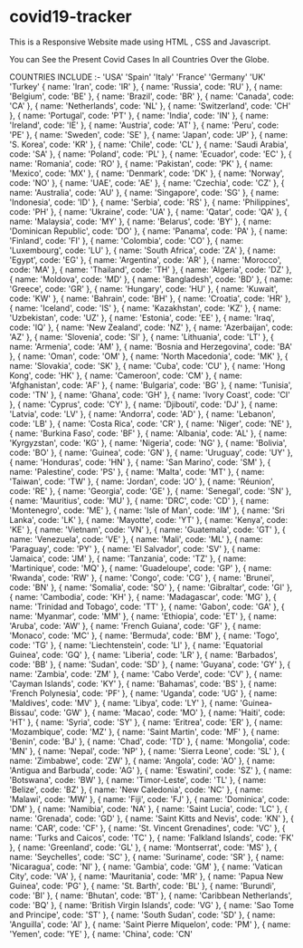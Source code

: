 # covid19-tracker
This is a Responsive Website made using HTML , CSS and Javascript.

You can See the Present Covid Cases In all Countries Over the Globe.

COUNTRIES INCLUDE :-
 'USA'
 'Spain'
 'Italy'
 'France'
 'Germany'
 'UK'
 'Turkey'
    { name: 'Iran', code: 'IR' },
    { name: 'Russia', code: 'RU' },
    { name: 'Belgium', code: 'BE' },
    { name: 'Brazil', code: 'BR' },
    { name: 'Canada', code: 'CA' },
    { name: 'Netherlands', code: 'NL' },
    { name: 'Switzerland', code: 'CH' },
    { name: 'Portugal', code: 'PT' },
    { name: 'India', code: 'IN' },
    { name: 'Ireland', code: 'IE' },
    { name: 'Austria', code: 'AT' },
    { name: 'Peru', code: 'PE' },
    { name: 'Sweden', code: 'SE' },
    { name: 'Japan', code: 'JP' },
    { name: 'S. Korea', code: 'KR' },
    { name: 'Chile', code: 'CL' },
    { name: 'Saudi Arabia', code: 'SA' },
    { name: 'Poland', code: 'PL' },
    { name: 'Ecuador', code: 'EC' },
    { name: 'Romania', code: 'RO' },
    { name: 'Pakistan', code: 'PK' },
    { name: 'Mexico', code: 'MX' },
    { name: 'Denmark', code: 'DK' },
    { name: 'Norway', code: 'NO' },
    { name: 'UAE', code: 'AE' },
    { name: 'Czechia', code: 'CZ' },
    { name: 'Australia', code: 'AU' },
    { name: 'Singapore', code: 'SG' },
    { name: 'Indonesia', code: 'ID' },
    { name: 'Serbia', code: 'RS' },
    { name: 'Philippines', code: 'PH' },
    { name: 'Ukraine', code: 'UA' },
    { name: 'Qatar', code: 'QA' },
    { name: 'Malaysia', code: 'MY' },
    { name: 'Belarus', code: 'BY' },
    { name: 'Dominican Republic', code: 'DO' },
    { name: 'Panama', code: 'PA' },
    { name: 'Finland', code: 'FI' },
    { name: 'Colombia', code: 'CO' },
    { name: 'Luxembourg', code: 'LU' },
    { name: 'South Africa', code: 'ZA' },
    { name: 'Egypt', code: 'EG' },
    { name: 'Argentina', code: 'AR' },
    { name: 'Morocco', code: 'MA' },
    { name: 'Thailand', code: 'TH' },
    { name: 'Algeria', code: 'DZ' },
    { name: 'Moldova', code: 'MD' },
    { name: 'Bangladesh', code: 'BD' },
    { name: 'Greece', code: 'GR' },
    { name: 'Hungary', code: 'HU' },
    { name: 'Kuwait', code: 'KW' },
    { name: 'Bahrain', code: 'BH' },
    { name: 'Croatia', code: 'HR' },
    { name: 'Iceland', code: 'IS' },
    { name: 'Kazakhstan', code: 'KZ' },
    { name: 'Uzbekistan', code: 'UZ' },
    { name: 'Estonia', code: 'EE' },
    { name: 'Iraq', code: 'IQ' },
    { name: 'New Zealand', code: 'NZ' },
    { name: 'Azerbaijan', code: 'AZ' },
    { name: 'Slovenia', code: 'SI' },
    { name: 'Lithuania', code: 'LT' },
    { name: 'Armenia', code: 'AM' },
    { name: 'Bosnia and Herzegovina', code: 'BA' },
    { name: 'Oman', code: 'OM' },
    { name: 'North Macedonia', code: 'MK' },
    { name: 'Slovakia', code: 'SK' },
    { name: 'Cuba', code: 'CU' },
    { name: 'Hong Kong', code: 'HK' },
    { name: 'Cameroon', code: 'CM' },
    { name: 'Afghanistan', code: 'AF' },
    { name: 'Bulgaria', code: 'BG' },
    { name: 'Tunisia', code: 'TN' },
    { name: 'Ghana', code: 'GH' },
    { name: 'Ivory Coast', code: 'CI' },
    { name: 'Cyprus', code: 'CY' },
    { name: 'Djibouti', code: 'DJ' },
    { name: 'Latvia', code: 'LV' },
    { name: 'Andorra', code: 'AD' },
    { name: 'Lebanon', code: 'LB' },
    { name: 'Costa Rica', code: 'CR' },
    { name: 'Niger', code: 'NE' },
    { name: 'Burkina Faso', code: 'BF' },
    { name: 'Albania', code: 'AL' },
    { name: 'Kyrgyzstan', code: 'KG' },
    { name: 'Nigeria', code: 'NG' },
    { name: 'Bolivia', code: 'BO' },
    { name: 'Guinea', code: 'GN' },
    { name: 'Uruguay', code: 'UY' },
    { name: 'Honduras', code: 'HN' },
    { name: 'San Marino', code: 'SM' },
    { name: 'Palestine', code: 'PS' },
    { name: 'Malta', code: 'MT' },
    { name: 'Taiwan', code: 'TW' },
    { name: 'Jordan', code: 'JO' },
    { name: 'Réunion', code: 'RE' },
    { name: 'Georgia', code: 'GE' },
    { name: 'Senegal', code: 'SN' },
    { name: 'Mauritius', code: 'MU' },
    { name: 'DRC', code: 'CD' },
    { name: 'Montenegro', code: 'ME' },
    { name: 'Isle of Man', code: 'IM' },
    { name: 'Sri Lanka', code: 'LK' },
    { name: 'Mayotte', code: 'YT' },
    { name: 'Kenya', code: 'KE' },
    { name: 'Vietnam', code: 'VN' },
    { name: 'Guatemala', code: 'GT' },
    { name: 'Venezuela', code: 'VE' },
    { name: 'Mali', code: 'ML' },
    { name: 'Paraguay', code: 'PY' },
    { name: 'El Salvador', code: 'SV' },
    { name: 'Jamaica', code: 'JM' },
    { name: 'Tanzania', code: 'TZ' },
    { name: 'Martinique', code: 'MQ' },
    { name: 'Guadeloupe', code: 'GP' },
    { name: 'Rwanda', code: 'RW' },
    { name: 'Congo', code: 'CG' },
    { name: 'Brunei', code: 'BN' },
    { name: 'Somalia', code: 'SO' },
    { name: 'Gibraltar', code: 'GI' },
    { name: 'Cambodia', code: 'KH' },
    { name: 'Madagascar', code: 'MG' },
    { name: 'Trinidad and Tobago', code: 'TT' },
    { name: 'Gabon', code: 'GA' },
    { name: 'Myanmar', code: 'MM' },
    { name: 'Ethiopia', code: 'ET' },
    { name: 'Aruba', code: 'AW' },
    { name: 'French Guiana', code: 'GF' },
    { name: 'Monaco', code: 'MC' },
    { name: 'Bermuda', code: 'BM' },
    { name: 'Togo', code: 'TG' },
    { name: 'Liechtenstein', code: 'LI' },
    { name: 'Equatorial Guinea', code: 'GQ' },
    { name: 'Liberia', code: 'LR' },
    { name: 'Barbados', code: 'BB' },
    { name: 'Sudan', code: 'SD' },
    { name: 'Guyana', code: 'GY' },
    { name: 'Zambia', code: 'ZM' },
    { name: 'Cabo Verde', code: 'CV' },
    { name: 'Cayman Islands', code: 'KY' },
    { name: 'Bahamas', code: 'BS' },
    { name: 'French Polynesia', code: 'PF' },
    { name: 'Uganda', code: 'UG' },
    { name: 'Maldives', code: 'MV' },
    { name: 'Libya', code: 'LY' },
    { name: 'Guinea-Bissau', code: 'GW' },
    { name: 'Macao', code: 'MO' },
    { name: 'Haiti', code: 'HT' },
    { name: 'Syria', code: 'SY' },
    { name: 'Eritrea', code: 'ER' },
    { name: 'Mozambique', code: 'MZ' },
    { name: 'Saint Martin', code: 'MF' },
    { name: 'Benin', code: 'BJ' },
    { name: 'Chad', code: 'TD' },
    { name: 'Mongolia', code: 'MN' },
    { name: 'Nepal', code: 'NP' },
    { name: 'Sierra Leone', code: 'SL' },
    { name: 'Zimbabwe', code: 'ZW' },
    { name: 'Angola', code: 'AO' },
    { name: 'Antigua and Barbuda', code: 'AG' },
    { name: 'Eswatini', code: 'SZ' },
    { name: 'Botswana', code: 'BW' },
    { name: 'Timor-Leste', code: 'TL' },
    { name: 'Belize', code: 'BZ' },
    { name: 'New Caledonia', code: 'NC' },
    { name: 'Malawi', code: 'MW' },
    { name: 'Fiji', code: 'FJ' },
    { name: 'Dominica', code: 'DM' },
    { name: 'Namibia', code: 'NA' },
    { name: 'Saint Lucia', code: 'LC' },
    { name: 'Grenada', code: 'GD' },
    { name: 'Saint Kitts and Nevis', code: 'KN' },
    { name: 'CAR', code: 'CF' },
    { name: 'St. Vincent Grenadines', code: 'VC' },
    { name: 'Turks and Caicos', code: 'TC' },
    { name: 'Falkland Islands', code: 'FK' },
    { name: 'Greenland', code: 'GL' },
    { name: 'Montserrat', code: 'MS' },
    { name: 'Seychelles', code: 'SC' },
    { name: 'Suriname', code: 'SR' },
    { name: 'Nicaragua', code: 'NI' },
    { name: 'Gambia', code: 'GM' },
    { name: 'Vatican City', code: 'VA' },
    { name: 'Mauritania', code: 'MR' },
    { name: 'Papua New Guinea', code: 'PG' },
    { name: 'St. Barth', code: 'BL' },
    { name: 'Burundi', code: 'BI' },
    { name: 'Bhutan', code: 'BT' },
    { name: 'Caribbean Netherlands', code: 'BQ' },
    { name: 'British Virgin Islands', code: 'VG' },
    { name: 'Sao Tome and Principe', code: 'ST' },
    { name: 'South Sudan', code: 'SD' },
    { name: 'Anguilla', code: 'AI' },
    { name: 'Saint Pierre Miquelon', code: 'PM' },
    { name: 'Yemen', code: 'YE' },
    { name: 'China', code: 'CN' 
